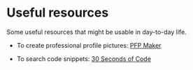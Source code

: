 # Useful resources
Some useful resources that might be usable in day-to-day life.

* To create professional profile pictures: 
[PFP Maker](https://www.pfpmaker.com)

* To search code snippets: 
[30 Seconds of Code](https://www.30secondsofcode.org/)
